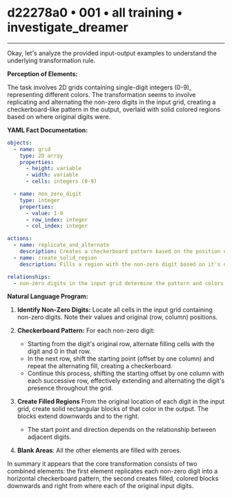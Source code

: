 # d22278a0 • 001 • all training • investigate_dreamer

---
Okay, let's analyze the provided input-output examples to understand the underlying transformation rule.

**Perception of Elements:**

The task involves 2D grids containing single-digit integers (0-9), representing different colors. The transformation seems to involve replicating and alternating the non-zero digits in the input grid, creating a checkerboard-like pattern in the output, overlaid with solid colored regions based on where original digits were.

**YAML Fact Documentation:**



```yaml
objects:
  - name: grid
    type: 2D array
    properties:
      - height: variable
      - width: variable
      - cells: integers (0-9)

  - name: non_zero_digit
    type: integer
    properties:
      - value: 1-9
      - row_index: integer
      - col_index: integer

actions:
  - name: replicate_and_alternate
    description: Creates a checkerboard pattern based on the position of non-zero digits.
  - name: create_solid_region
    description: Fills a region with the non-zero digit based on it's original input location

relationships:
  - non-zero digits in the input grid determine the pattern and colors in the output grid.
```



**Natural Language Program:**

1.  **Identify Non-Zero Digits:** Locate all cells in the input grid containing non-zero digits. Note their values and original (row, column) positions.

2.  **Checkerboard Pattern:** For each non-zero digit:
    *   Starting from the digit's original row, alternate filling cells with the digit and 0 in that row.
    *   In the next row, shift the starting point (offset by one column) and repeat the alternating fill, creating a checkerboard.
    *   Continue this process, shifting the starting offset by one column with each successive row, effectively extending and alternating the digit's presence throughout the grid.

3. **Create Filled Regions** From the original location of each digit in the input grid, create solid rectangular blocks of that color in the output. The blocks extend downwards and to the right.
    * The start point and direction depends on the relationship between adjacent digits.

4.  **Blank Areas**: All the other elements are filled with zeroes.

In summary it appears that the core transformation consists of two combined elements: the first element replicates each non-zero digit into a horizontal checkerboard pattern, the second creates filled, colored blocks downwards and right from where each of the original input digits.

